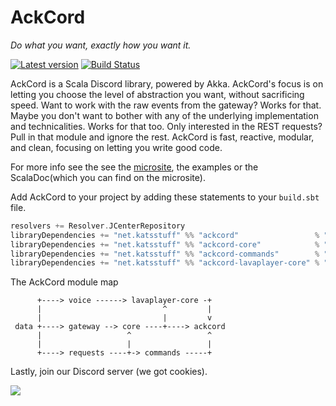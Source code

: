 # AckCord
*Do what you want, exactly how you want it.*

[![Latest version](https://index.scala-lang.org/katrix/ackcord/ackcord/latest.svg)](https://index.scala-lang.org/katrix/ackcord/ackcord) [![Build Status](https://travis-ci.com/Katrix/AckCord.svg?branch=master)](https://travis-ci.com/Katrix/AckCord)

AckCord is a Scala Discord library, powered by Akka. AckCord's focus is on letting you choose the level of abstraction you want, without sacrificing speed. Want to work with the raw events from the gateway? Works for that. Maybe you don't want to bother with any of the underlying implementation and technicalities. Works for that too. Only interested in the REST requests? Pull in that module and ignore the rest. AckCord is fast, reactive, modular, and clean, focusing on letting you write good code.

For more info see the see the [microsite](https://ackcord.katsstuff.net/), the examples or the ScalaDoc(which you can find on the microsite).

Add AckCord to your project by adding these statements to your `build.sbt` file.
```scala
resolvers += Resolver.JCenterRepository
libraryDependencies += "net.katsstuff" %% "ackcord"                 % "0.17.0" //For high level API, includes all the other modules
libraryDependencies += "net.katsstuff" %% "ackcord-core"            % "0.17.0" //Low level core API
libraryDependencies += "net.katsstuff" %% "ackcord-commands"        % "0.17.0" //Low to mid level Commands API
libraryDependencies += "net.katsstuff" %% "ackcord-lavaplayer-core" % "0.17.0" //Low level lavaplayer API
```

The AckCord module map
```
      +----> voice ------> lavaplayer-core -+ 
      |                           ^         |   
      |                           |         v   
 data +----> gateway --> core ----+----> ackcord
      |                   ^                 ^   
      |                   |                 |
      +----> requests ----+-> commands -----+
```

Lastly, join our Discord server (we got cookies).

[![](https://discord.com/api/guilds/399373512072232961/embed.png?style=banner1)](https://discord.gg/5UH627u) 
